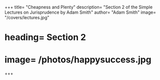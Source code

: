 
+++
title=  "Cheapness and Plenty"
description=  "Section 2 of the Simple Lectures on Jurisprudence by Adam Smith"
author=  "Adam Smith"
image=  "/covers/lectures.jpg"
# heading=  Section 2
# image=  /photos/happysuccess.jpg
+++

